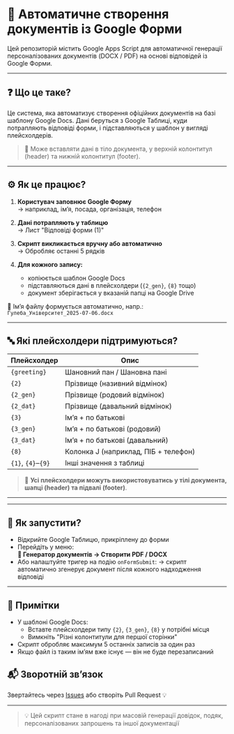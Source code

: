 # 📄 Автоматичне створення документів із Google Форми

Цей репозиторій містить Google Apps Script для автоматичної генерації персоналізованих документів (DOCX / PDF) на основі відповідей із Google Форми.

---

## ❓ Що це таке?

Це система, яка автоматизує створення офіційних документів на базі шаблону Google Docs. Дані беруться з Google Таблиці, куди потрапляють відповіді форми, і підставляються у шаблон у вигляді плейсхолдерів.

> 🧠 Може вставляти дані в тіло документа, у верхній колонтитул (header) та нижній колонтитул (footer).

---

## ⚙️ Як це працює?

1. **Користувач заповнює Google Форму**  
   → наприклад, ім’я, посада, організація, телефон

2. **Дані потрапляють у таблицю**  
   → Лист "Відповіді форми (1)"

3. **Скрипт викликається вручну або автоматично**  
   → Обробляє останні 5 рядків

4. **Для кожного запису:**
   - копіюється шаблон Google Docs
   - підставляються дані в плейсхолдери (`{2_gen}`, `{8}` тощо)
   - документ зберігається у вказаній папці на Google Drive

📎 Ім’я файлу формується автоматично, напр.:  
`Гулеба_Університет_2025-07-06.docx`

---

## 🔤 Які плейсхолдери підтримуються?

| Плейсхолдер     | Опис                                             |
|------------------|--------------------------------------------------|
| `{greeting}`     | Шановний пан / Шановна пані                      |
| `{2}`            | Прізвище (називний відмінок)                    |
| `{2_gen}`        | Прізвище (родовий відмінок)                     |
| `{2_dat}`        | Прізвище (давальний відмінок)                   |
| `{3}`            | Ім’я + по батькові                              |
| `{3_gen}`        | Ім’я + по батькові (родовий)                    |
| `{3_dat}`        | Ім’я + по батькові (давальний)                  |
| `{8}`            | Колонка J (наприклад, ПІБ + телефон)            |
| `{1}`, `{4}`–`{9}` | Інші значення з таблиці                        |

> 📌 **Усі плейсхолдери можуть використовуватись у тілі документа, шапці (header) та підвалі (footer)**.

---


---

## 🚀 Як запустити?

- Відкрийте Google Таблицю, прикріплену до форми
- Перейдіть у меню:  
  **📄 Генератор документів → Створити PDF / DOCX**
- Або налаштуйте тригер на подію `onFormSubmit`:
  → скрипт автоматично згенерує документ після кожного надходження відповіді

---

## 📎 Примітки

- У шаблоні Google Docs:
  - Вставте плейсхолдери типу `{2}`, `{3_gen}`, `{8}` у потрібні місця
  - Вимкніть "Різні колонтитули для першої сторінки"
- Скрипт обробляє максимум 5 останніх записів за один раз
- Якщо файл із таким ім’ям вже існує — він не буде перезаписаний


## 📬 Зворотній зв’язок

Звертайтесь через [Issues](https://github.com/Dmitze) або створіть Pull Request 💡

---

> 💡 Цей скрипт стане в нагоді при масовій генерації довідок, подяк, персоналізованих запрошень та іншої документації


